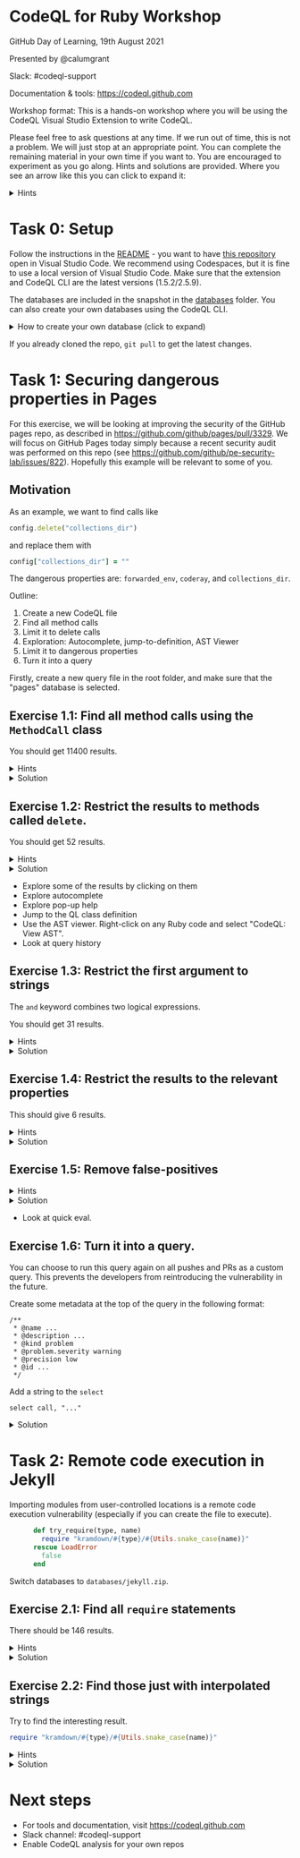 # CodeQL for Ruby Workshop

GitHub Day of Learning, 19th August 2021

Presented by @calumgrant

Slack: #codeql-support

Documentation & tools: https://codeql.github.com

Workshop format: This is a hands-on workshop where you will be using the CodeQL Visual Studio Extension to write CodeQL.

Please feel free to ask questions at any time. If we run out of time, this is not a problem. We will just stop at an appropriate point. You can complete the remaining material in your own time if you want to. You are encouraged to experiment as you go along. Hints and solutions are provided. Where you see an arrow like this you can click to expand it:

<details>
<summary>
Hints
</summary>
Here are some hints.
</details>


# Task 0: Setup

Follow the instructions in the [README](README.md) - you want to have [this repository](https://github.com/github/codeql-ruby-day-of-learning) open in Visual Studio Code. We recommend using Codespaces, but it is fine to use a local version of Visual Studio Code. Make sure that the extension and CodeQL CLI are the latest versions (1.5.2/2.5.9).

The databases are included in the snapshot in the [databases](databases/) folder. You can also create your own databases using the CodeQL CLI.

<details>
<summary>
How to create your own database (click to expand)
</summary>

Using the latest CodeQL CLI, you can simply use the built-in Ruby support to create databases. For the beta period, you do need to turn it on explicitly though, using the environment variable.

```bash
% export CODEQL_ENABLE_EXPERIMENTAL_FEATURES=true
% codeql database create ~/databases/jekyll -l ruby -s ~/projects/jekyll
```

</details>

If you already cloned the repo, `git pull` to get the latest changes.

# Task 1: Securing dangerous properties in Pages

For this exercise, we will be looking at improving the security of the GitHub pages repo, as described in https://github.com/github/pages/pull/3329. We will focus on GitHub Pages today simply because a recent security audit was performed on this repo (see https://github.com/github/pe-security-lab/issues/822). Hopefully this example will be relevant to some of you.

## Motivation

As an example, we want to find calls like

```rb
config.delete("collections_dir")
```

and replace them with

```rb
config["collections_dir"] = ""
```

The dangerous properties are: `forwarded_env`, `coderay`, and `collections_dir`.

Outline:

1. Create a new CodeQL file
2. Find all method calls
3. Limit it to delete calls
4. Exploration: Autocomplete, jump-to-definition, AST Viewer
4. Limit it to dangerous properties
5. Turn it into a query



Firstly, create a new query file in the root folder, and make sure that the "pages" database is selected.

## Exercise 1.1: Find all method calls using the `MethodCall` class

You should get 11400 results.

<details>
<summary>Hints</summary>

```
import ...

from ...
select ...
```

</details>


<details>
<summary>Solution</summary> 

```ql
import ruby

from MethodCall call
select call
```

</details>

## Exercise 1.2: Restrict the results to methods called `delete`.

You should get 52 results.

<details>
<summary>Hints</summary>

- Use `MethodCall.getMethodName()` to get the method name.

</details>

<details>
<summary>Solution</summary> 

```ql
import ruby

from MethodCall call
where call.getMethodName() = "delete"
select call
```

</details>

* Explore some of the results by clicking on them
* Explore autocomplete
* Explore pop-up help
* Jump to the QL class definition
* Use the AST viewer. Right-click on any Ruby code and select "CodeQL: View AST".
* Look at query history

## Exercise 1.3: Restrict the first argument to strings

The `and` keyword combines two logical expressions.

You should get 31 results.

<details>
<summary>Hints</summary>

- Ensure that the first argument has type `StringLiteral`
- You can use `MethodCall.getArgument(0)` to get the first argument.

</details>

<details>
<summary>Solution</summary> 

```ql
import ruby

from MethodCall call
where
    call.getMethodName() = "delete" and
    call.getArgument(0) instanceof StringLiteral
select call
```

</details>

## Exercise  1.4: Restrict the results to the relevant properties

This should give 6 results.

<details>
<summary>Hints</summary>

- You can use `StringLiteral.getValueText()` to get the value of the literal
- You can use the expression `["forwarded_env", "coderay", "collections_dir"]` to encode a multi-valued expression in CodeQL.

</details>

<details>
<summary>Solution</summary> 

```ql
import ruby

from MethodCall call, StringLiteral literal
where
    call.getMethodName() = "delete" and
    literal = call.getArgument(0) and
    literal.getValueText() = ["forwarded_env", "coderay", "collections_dir"]
select call
```

or

```ql
import ruby

from MethodCall call
where
    call.getMethodName() = "delete" and
    call.getArgument(0).(StringLiteral).getValueText() = 
        ["forwarded_env", "coderay", "collections_dir"]
select call
```

</details>

## Exercise 1.5: Remove false-positives

<details>
<summary>Hints</summary>

- Use the AST viewer to find the parent types
- Exclude parents whose type is `LogicalOrExpr`
- Use `getParent()` to get the parent of an expression

</details>

<details>
<summary>Solution</summary>

```ql
import ruby

from MethodCall call
where
    call.getMethodName() = "delete" and
    call.getArgument(0).(StringLiteral).getValueText() = 
        ["forwarded_env", "coderay", "collections_dir"] and
    not call.getParent() instanceof LogicalOrExpr
select call
```

You should have 4 results.

</details>

* Look at quick eval.

## Exercise 1.6: Turn it into a query. 

You can choose to run this query again on all pushes and PRs as a custom query. This prevents the developers from reintroducing the vulnerability in the future.

Create some metadata at the top of the query in the following format:

```
/**
 * @name ...
 * @description ...
 * @kind problem
 * @problem.severity warning
 * @precision low
 * @id ...
 */
```

Add a string to the `select`

```
select call, "..."
```

<details>
<summary>Solution</summary> 

```ql
/**
 * @name Deleting a dangerous property.
 * @description ...
 * @kind problem
 * @problem.severity warning
 * @precision low
 * @id rb/property-delete
 */

import ruby

from MethodCall call
where
    call.getMethodName() = "delete" and
    call.getArgument(0).(StringLiteral).getValueText() = 
        ["forwarded_env", "coderay", "collections_dir"] and
    not call.getParent() instanceof LogicalOrExpr
select call, "Deleting a dangerous property."
```

</details>

# Task 2: Remote code execution in Jekyll

Importing modules from user-controlled locations is a remote code execution vulnerability (especially if you can create the file to execute).

```ruby
      def try_require(type, name)
        require "kramdown/#{type}/#{Utils.snake_case(name)}"
      rescue LoadError
        false
      end
```

Switch databases to `databases/jekyll.zip`.

## Exercise 2.1: Find all `require` statements

There should be 146 results.

<details>
<summary>Hints</summary>

* This is very similar to finding calls to `delete`.
* Use `MethodCall` and `getMethodName()`

</details>

<details>
<summary>Solution</summary>

```ql
import ruby

from MethodCall call
where call.getMethodName() = "require"
select call
```

If you have 198 results, then you are still on the "pages" database!

</details>

## Exercise 2.2: Find those just with interpolated strings

Try to find the interesting result.

```ruby
require "kramdown/#{type}/#{Utils.snake_case(name)}"
```

<details>
<summary>Hints</summary>

- You need to find a `StringLiteral` with components
- Use `StringLiteral.getNumberOfComponents()`

</details>

<details>
<summary>Solution</summary>

```ql
import ruby

from MethodCall call
where
  call.getMethodName() = "require" and
  call.getArgument(0).(StringLiteral).getNumberOfComponents() > 1
select call, "Potential RCE."
```

</details>

# Next steps

* For tools and documentation, visit https://codeql.github.com
* Slack channel: #codeql-support
* Enable CodeQL analysis for your own repos
